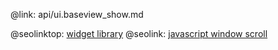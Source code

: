 @link: api/ui.baseview_show.md

@seolinktop: [widget library](https://webix.com)
@seolink: [javascript window scroll](https://webix.com/widget/scrollview/)